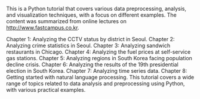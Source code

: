 
This is a Python tutorial that covers various data preprocessing, analysis, and visualization techniques, with a focus on different examples. 
The content was summarized from online lectures on http://www.fastcampus.co.kr.

Chapter 1: Analyzing the CCTV status by district in Seoul.
Chapter 2: Analyzing crime statistics in Seoul.
Chapter 3: Analyzing sandwich restaurants in Chicago.
Chapter 4: Analyzing the fuel prices at self-service gas stations.
Chapter 5: Analyzing regions in South Korea facing population decline crisis.
Chapter 6: Analyzing the results of the 19th presidential election in South Korea.
Chapter 7: Analyzing time series data.
Chapter 8: Getting started with natural language processing.
This tutorial covers a wide range of topics related to data analysis and preprocessing using Python, with various practical examples.






